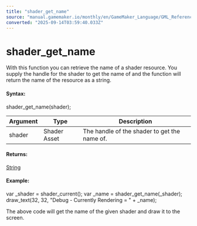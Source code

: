 ```yaml
---
title: "shader_get_name"
source: "manual.gamemaker.io/monthly/en/GameMaker_Language/GML_Reference/Asset_Management/Shaders/shader_get_name.htm"
converted: "2025-09-14T03:59:40.033Z"
---
```


# shader\_get\_name

With this function you can retrieve the name of a shader resource. You supply the handle for the shader to get the name of and the function will return the name of the resource as a string.

#### Syntax:

shader\_get\_name(shader);

| Argument | Type | Description |
| --- | --- | --- |
| shader | Shader Asset | The handle of the shader to get the name of. |

#### Returns:

[String](../../../GML_Overview/Data_Types.md)

#### Example:

var \_shader = shader\_current();
var \_name = shader\_get\_name(\_shader);
draw\_text(32, 32, "Debug - Currently Rendering = " + \_name);

The above code will get the name of the given shader and draw it to the screen.